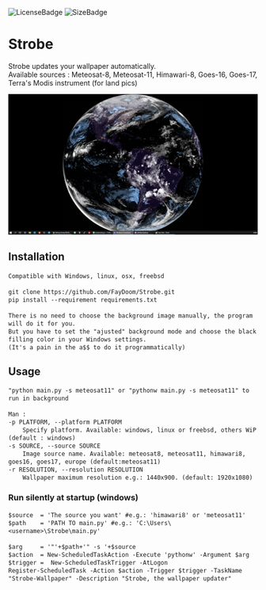 
![LicenseBadge](https://img.shields.io/github/license/FayDoom/Strobe?style=for-the-badge)
![SizeBadge](https://img.shields.io/github/repo-size/FayDoom/Strobe?style=for-the-badge)


# Strobe
Strobe updates your wallpaper automatically.  
Available sources : Meteosat-8, Meteosat-11, Himawari-8, Goes-16, Goes-17, Terra's Modis instrument (for land pics)

![Demo](https://github.com/FayDoom/Strobe/blob/master/goes16.jpg)

## Installation
	Compatible with Windows, linux, osx, freebsd

	git clone https://github.com/FayDoom/Strobe.git
	pip install --requirement requirements.txt

	There is no need to choose the background image manually, the program will do it for you.
	But you have to set the "ajusted" background mode and choose the black filling color in your Windows settings.
	(It's a pain in the a$$ to do it programmatically)

## Usage
	"python main.py -s meteosat11" or "pythonw main.py -s meteosat11" to run in background

	Man :
	-p PLATFORM, --platform PLATFORM
		Specify platform. Available: windows, linux or freebsd, others WiP (default : windows)
	-s SOURCE, --source SOURCE
		Image source name. Available: meteosat8, meteosat11, himawari8, goes16, goes17, europe (default:meteosat11)
	-r RESOLUTION, --resolution RESOLUTION
		Wallpaper maximum resolution e.g.: 1440x900. (default: 1920x1080)

### Run silently at startup (windows)
	$source  = 'The source you want' #e.g.: 'himawari8' or 'meteosat11'
	$path    = 'PATH TO main.py' #e.g.: 'C:\Users\<username>\Strobe\main.py'

	$arg     = '"'+$path+'" -s '+$source
	$action  = New-ScheduledTaskAction -Execute 'pythonw' -Argument $arg
	$trigger =  New-ScheduledTaskTrigger -AtLogon
	Register-ScheduledTask -Action $action -Trigger $trigger -TaskName "Strobe-Wallpaper" -Description "Strobe, the wallpaper updater"
